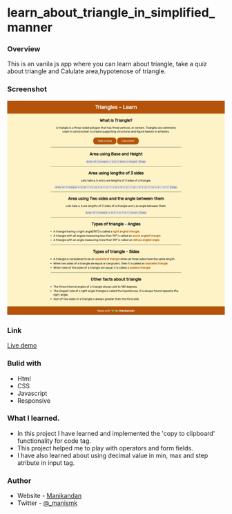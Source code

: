# learn_about_triangle_in_simplified_manner

### Overview
This is an vanila js app where you can  learn about triangle, take a quiz about triangle and Calulate area,hypotenose of triangle.

### Screenshot
![](screenshot.png)

### Link
[Live demo](https://learn-triangles-simplified.netlify.app/)

### Bulid with
 - Html
 - CSS
 - Javascript
 - Responsive

### What I learned.

- In this project I have learned and implemented the 'copy to clipboard' functionality for code tag.
- This project helped me to play with operators and form fields.
- I have also learned about using decimal value in min, max and step atribute in input tag.

### Author

- Website - [Manikandan](https://manikandan.netlify.app/)
- Twitter - [@_manismk](https://www.twitter.com/_manismk)

